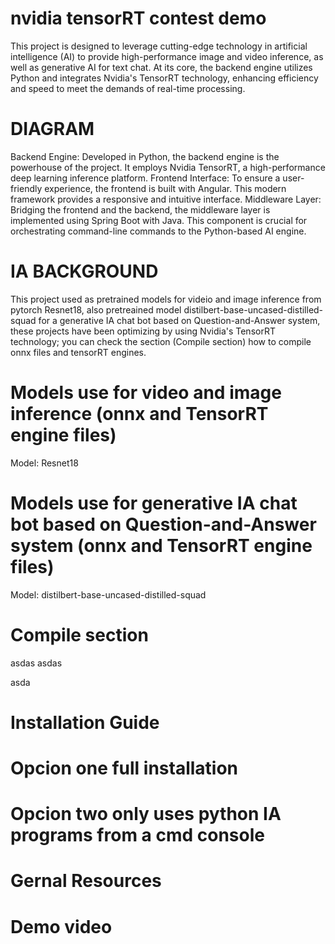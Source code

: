 # nvidia tensorRT contest demo

This project is designed to leverage cutting-edge technology in artificial intelligence (AI) to provide high-performance image and video inference, as well as generative AI for text chat. At its core, the backend engine utilizes Python and integrates Nvidia's TensorRT technology, enhancing efficiency and speed to meet the demands of real-time processing.

# DIAGRAM


Backend Engine: Developed in Python, the backend engine is the powerhouse of the project. It employs Nvidia TensorRT, a high-performance deep learning inference platform.
Frontend Interface: To ensure a user-friendly experience, the frontend is built with Angular. This modern framework provides a responsive and intuitive interface.
Middleware Layer: Bridging the frontend and the backend, the middleware layer is implemented using Spring Boot with Java. This component is crucial for orchestrating command-line commands to the Python-based AI engine.


# IA BACKGROUND

This project used as pretrained models for videio and image inference from pytorch Resnet18, also pretreained model distilbert-base-uncased-distilled-squad
for a generative IA chat bot based on Question-and-Answer system, these projects have been optimizing by using Nvidia's TensorRT technology; you can check the section (Compile section) how to compile onnx files and tensorRT engines.


# Models use for video and image inference (onnx and TensorRT engine files)

Model: Resnet18

# Models use for generative IA chat bot based on Question-and-Answer system (onnx and TensorRT engine files)

Model: distilbert-base-uncased-distilled-squad


# Compile section

asdas
asdas

asda

# Installation Guide

# Opcion one full installation



# Opcion two only uses python IA programs from a cmd console



# Gernal Resources


# Demo video

